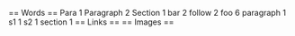 == Words ==
Para 1
Paragraph 2
Section 1
bar 2
follow 2
foo 6
paragraph 1
s1 1
s2 1
section 1
== Links ==
== Images ==
